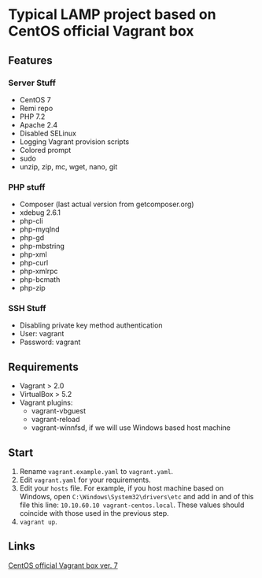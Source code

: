 # Typical LAMP project based on CentOS official Vagrant box

## Features
### Server Stuff
* CentOS 7
* Remi repo
* PHP 7.2
* Apache 2.4
* Disabled SELinux
* Logging Vagrant provision scripts
* Colored prompt
* sudo
* unzip, zip, mc, wget, nano, git

### PHP stuff 
* Composer (last actual version from getcomposer.org)
* xdebug 2.6.1
* php-cli
* php-myqlnd
* php-gd
* php-mbstring
* php-xml
* php-curl
* php-xmlrpc
* php-bcmath
* php-zip

### SSH Stuff
* Disabling private key method authentication
* User: vagrant
* Password: vagrant

## Requirements

* Vagrant > 2.0
* VirtualBox > 5.2
* Vagrant plugins:
  * vagrant-vbguest
  * vagrant-reload
  * vagrant-winnfsd, if we will use Windows based host machine

## Start

1. Rename `vagrant.example.yaml` to `vagrant.yaml`.
2. Edit `vagrant.yaml` for your requirements.
3. Edit your `hosts` file. For example, if you host machine based on Windows, open `C:\Windows\System32\drivers\etc` and add in and of this file this line: `10.10.60.10 vagrant-centos.local`. These values should coincide with those used in the previous step. 
4. `vagrant up`.

## Links
[CentOS official Vagrant box ver. 7](https://app.vagrantup.com/centos/boxes/7)